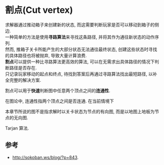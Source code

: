 # 割点(Cut vertex)

求解器通过推动箱子来创建新的状态, 而这需要判断玩家是否可以移动到箱子的侧边.  
一种简单的方法是使用**寻路算法**来寻找这条路径, 并将其作为通往新状态的动作序列.  
然而, 推箱子关卡所能产生的大部分状态无法通往最终状态, 创建这些状态时寻找的具体路径也将被抛弃, 导致大量计算浪费.  
**割点**可以提供一种比寻路算法更高效的算法, 可以在无需求出具体路径的情况下判断路径是否存在.  
只记录玩家移动的起点和终点, 待找到答案后再通过寻路算法找出最短路径, 以补全完整的解决方案.

割点可以用于**快速**判断图中任意两个顶点之间的**连通性**.

在图论中, 连通性指两个顶点之间是否连通. 在当前情境下

本章节所说的图不是指求解时以关卡状态为节点的有向图, 而是以地图上地板为节点的无向图.

Tarjan 算法.

## 参考

- <http://sokoban.ws/blog/?p=843>.
